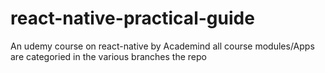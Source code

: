 # react-native-practical-guide
An udemy course on react-native by Academind
all course modules/Apps are categoried in the various branches the repo
